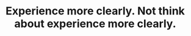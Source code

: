---
title: Experience more clearly. Not think about experience more clearly.
tags: experience consciousness concepts
---